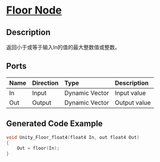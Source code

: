 # [Floor Node](https://docs.unity3d.com/Packages/com.unity.shadergraph@7.3/manual/Floor-Node.html)

## Description
返回小于或等于输入In的值的最大整数值或整数。

## Ports
|Name|Direction|Type|Description
|:---|:--------|:---|:-------
|In|Input|Dynamic Vector|Input value
|Out|Output|Dynamic Vector|Output value

## Generated Code Example
```h
void Unity_Floor_float4(float4 In, out float4 Out)
{
    Out = floor(In);
}
```